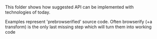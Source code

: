 This folder shows how suggested API can be implemented with technologies of today.

Examples represent 'prebrowserified' source code. Often browserify (+a transform) is the only
last missing step which will turn them into working code
